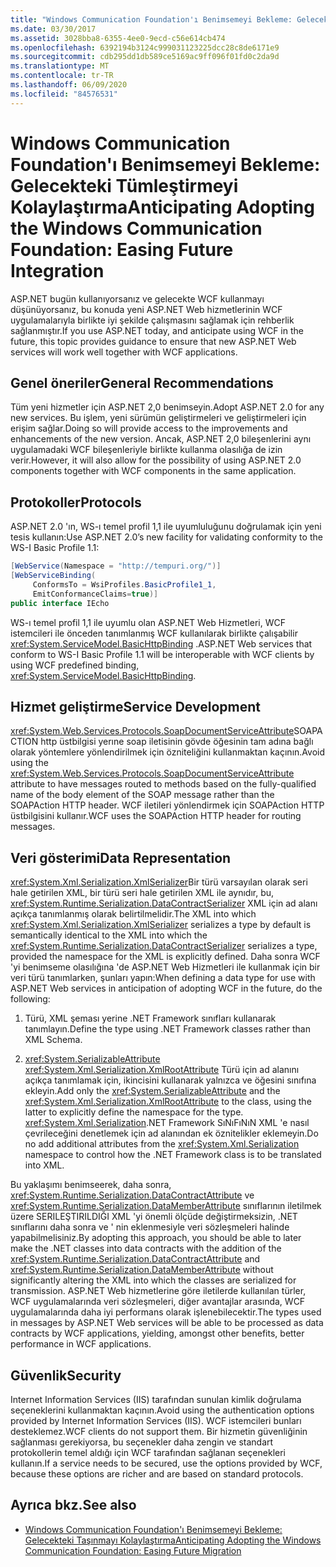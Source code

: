 ```yaml
---
title: "Windows Communication Foundation'ı Benimsemeyi Bekleme: Gelecekteki Tümleştirmeyi Kolaylaştırma"
ms.date: 03/30/2017
ms.assetid: 3028bba8-6355-4ee0-9ecd-c56e614cb474
ms.openlocfilehash: 6392194b3124c999031123225dcc28c8de6171e9
ms.sourcegitcommit: cdb295dd1db589ce5169ac9ff096f01fd0c2da9d
ms.translationtype: MT
ms.contentlocale: tr-TR
ms.lasthandoff: 06/09/2020
ms.locfileid: "84576531"
---
```

# <a name="anticipating-adopting-the-windows-communication-foundation-easing-future-integration"></a><span data-ttu-id="3724d-102">Windows Communication Foundation'ı Benimsemeyi Bekleme: Gelecekteki Tümleştirmeyi Kolaylaştırma</span><span class="sxs-lookup"><span data-stu-id="3724d-102">Anticipating Adopting the Windows Communication Foundation: Easing Future Integration</span></span>
<span data-ttu-id="3724d-103">ASP.NET bugün kullanıyorsanız ve gelecekte WCF kullanmayı düşünüyorsanız, bu konuda yeni ASP.NET Web hizmetlerinin WCF uygulamalarıyla birlikte iyi şekilde çalışmasını sağlamak için rehberlik sağlanmıştır.</span><span class="sxs-lookup"><span data-stu-id="3724d-103">If you use ASP.NET today, and anticipate using WCF in the future, this topic provides guidance to ensure that new ASP.NET Web services will work well together with WCF applications.</span></span>  
  
## <a name="general-recommendations"></a><span data-ttu-id="3724d-104">Genel öneriler</span><span class="sxs-lookup"><span data-stu-id="3724d-104">General Recommendations</span></span>  
 <span data-ttu-id="3724d-105">Tüm yeni hizmetler için ASP.NET 2,0 benimseyin.</span><span class="sxs-lookup"><span data-stu-id="3724d-105">Adopt ASP.NET 2.0 for any new services.</span></span> <span data-ttu-id="3724d-106">Bu işlem, yeni sürümün geliştirmeleri ve geliştirmeleri için erişim sağlar.</span><span class="sxs-lookup"><span data-stu-id="3724d-106">Doing so will provide access to the improvements and enhancements of the new version.</span></span> <span data-ttu-id="3724d-107">Ancak, ASP.NET 2,0 bileşenlerini aynı uygulamadaki WCF bileşenleriyle birlikte kullanma olasılığa de izin verir.</span><span class="sxs-lookup"><span data-stu-id="3724d-107">However, it will also allow for the possibility of using ASP.NET 2.0 components together with WCF components in the same application.</span></span>  
  
## <a name="protocols"></a><span data-ttu-id="3724d-108">Protokoller</span><span class="sxs-lookup"><span data-stu-id="3724d-108">Protocols</span></span>  
 <span data-ttu-id="3724d-109">ASP.NET 2.0 'ın, WS-ı temel profil 1,1 ile uyumluluğunu doğrulamak için yeni tesis kullanın:</span><span class="sxs-lookup"><span data-stu-id="3724d-109">Use ASP.NET 2.0’s new facility for validating conformity to the WS-I Basic Profile 1.1:</span></span>  
  
```csharp  
[WebService(Namespace = "http://tempuri.org/")]  
[WebServiceBinding(  
     ConformsTo = WsiProfiles.BasicProfile1_1,  
     EmitConformanceClaims=true)]  
public interface IEcho  
```  
  
 <span data-ttu-id="3724d-110">WS-ı temel profil 1,1 ile uyumlu olan ASP.NET Web Hizmetleri, WCF istemcileri ile önceden tanımlanmış WCF kullanılarak birlikte çalışabilir <xref:System.ServiceModel.BasicHttpBinding> .</span><span class="sxs-lookup"><span data-stu-id="3724d-110">ASP.NET Web services that conform to WS-I Basic Profile 1.1 will be interoperable with WCF clients by using WCF predefined binding, <xref:System.ServiceModel.BasicHttpBinding>.</span></span>  
  
## <a name="service-development"></a><span data-ttu-id="3724d-111">Hizmet geliştirme</span><span class="sxs-lookup"><span data-stu-id="3724d-111">Service Development</span></span>  
 <span data-ttu-id="3724d-112"><xref:System.Web.Services.Protocols.SoapDocumentServiceAttribute>SOAPACTION http üstbilgisi yerıne soap iletisinin gövde öğesinin tam adına bağlı olarak yöntemlere yönlendirilmek için özniteliğini kullanmaktan kaçının.</span><span class="sxs-lookup"><span data-stu-id="3724d-112">Avoid using the <xref:System.Web.Services.Protocols.SoapDocumentServiceAttribute> attribute to have messages routed to methods based on the fully-qualified name of the body element of the SOAP message rather than the SOAPAction HTTP header.</span></span> <span data-ttu-id="3724d-113">WCF iletileri yönlendirmek için SOAPAction HTTP üstbilgisini kullanır.</span><span class="sxs-lookup"><span data-stu-id="3724d-113">WCF uses the SOAPAction HTTP header for routing messages.</span></span>  
  
## <a name="data-representation"></a><span data-ttu-id="3724d-114">Veri gösterimi</span><span class="sxs-lookup"><span data-stu-id="3724d-114">Data Representation</span></span>  
 <span data-ttu-id="3724d-115"><xref:System.Xml.Serialization.XmlSerializer>Bir türü varsayılan olarak seri hale getirilen XML, bir türü seri hale getirilen XML ile aynıdır, bu, <xref:System.Runtime.Serialization.DataContractSerializer> XML için ad alanı açıkça tanımlanmış olarak belirtilmelidir.</span><span class="sxs-lookup"><span data-stu-id="3724d-115">The XML into which <xref:System.Xml.Serialization.XmlSerializer> serializes a type by default is semantically identical to the XML into which the <xref:System.Runtime.Serialization.DataContractSerializer> serializes a type, provided the namespace for the XML is explicitly defined.</span></span> <span data-ttu-id="3724d-116">Daha sonra WCF 'yi benimseme olasılığına 'de ASP.NET Web Hizmetleri ile kullanmak için bir veri türü tanımlarken, şunları yapın:</span><span class="sxs-lookup"><span data-stu-id="3724d-116">When defining a data type for use with ASP.NET Web services in anticipation of adopting WCF in the future, do the following:</span></span>  
  
1. <span data-ttu-id="3724d-117">Türü, XML şeması yerine .NET Framework sınıfları kullanarak tanımlayın.</span><span class="sxs-lookup"><span data-stu-id="3724d-117">Define the type using .NET Framework classes rather than XML Schema.</span></span>  
  
2. <span data-ttu-id="3724d-118"><xref:System.SerializableAttribute> <xref:System.Xml.Serialization.XmlRootAttribute> Türü için ad alanını açıkça tanımlamak için, ikincisini kullanarak yalnızca ve öğesini sınıfına ekleyin.</span><span class="sxs-lookup"><span data-stu-id="3724d-118">Add only the <xref:System.SerializableAttribute> and the <xref:System.Xml.Serialization.XmlRootAttribute> to the class, using the latter to explicitly define the namespace for the type.</span></span> <span data-ttu-id="3724d-119"><xref:System.Xml.Serialization>.NET Framework SıNıFıNıN XML 'e nasıl çevrileceğini denetlemek için ad alanından ek öznitelikler eklemeyin.</span><span class="sxs-lookup"><span data-stu-id="3724d-119">Do no add additional attributes from the <xref:System.Xml.Serialization> namespace to control how the .NET Framework class is to be translated into XML.</span></span>  
  
 <span data-ttu-id="3724d-120">Bu yaklaşımı benimseerek, daha sonra, <xref:System.Runtime.Serialization.DataContractAttribute> ve <xref:System.Runtime.Serialization.DataMemberAttribute> sınıflarının iletilmek üzere SERILEŞTIRILDIĞI XML 'yi önemli ölçüde değiştirmeksizin, .NET sınıflarını daha sonra ve ' nin eklenmesiyle veri sözleşmeleri halinde yapabilmelisiniz.</span><span class="sxs-lookup"><span data-stu-id="3724d-120">By adopting this approach, you should be able to later make the .NET classes into data contracts with the addition of the <xref:System.Runtime.Serialization.DataContractAttribute> and <xref:System.Runtime.Serialization.DataMemberAttribute> without significantly altering the XML into which the classes are serialized for transmission.</span></span> <span data-ttu-id="3724d-121">ASP.NET Web hizmetlerine göre iletilerde kullanılan türler, WCF uygulamalarında veri sözleşmeleri, diğer avantajlar arasında, WCF uygulamalarında daha iyi performans olarak işlenebilecektir.</span><span class="sxs-lookup"><span data-stu-id="3724d-121">The types used in messages by ASP.NET Web services will be able to be processed as data contracts by WCF applications, yielding, amongst other benefits, better performance in WCF applications.</span></span>  
  
## <a name="security"></a><span data-ttu-id="3724d-122">Güvenlik</span><span class="sxs-lookup"><span data-stu-id="3724d-122">Security</span></span>  
 <span data-ttu-id="3724d-123">Internet Information Services (IIS) tarafından sunulan kimlik doğrulama seçeneklerini kullanmaktan kaçının.</span><span class="sxs-lookup"><span data-stu-id="3724d-123">Avoid using the authentication options provided by Internet Information Services (IIS).</span></span> <span data-ttu-id="3724d-124">WCF istemcileri bunları desteklemez.</span><span class="sxs-lookup"><span data-stu-id="3724d-124">WCF clients do not support them.</span></span> <span data-ttu-id="3724d-125">Bir hizmetin güvenliğinin sağlanması gerekiyorsa, bu seçenekler daha zengin ve standart protokollerin temel aldığı için WCF tarafından sağlanan seçenekleri kullanın.</span><span class="sxs-lookup"><span data-stu-id="3724d-125">If a service needs to be secured, use the options provided by WCF, because these options are richer and are based on standard protocols.</span></span>  
  
## <a name="see-also"></a><span data-ttu-id="3724d-126">Ayrıca bkz.</span><span class="sxs-lookup"><span data-stu-id="3724d-126">See also</span></span>

- [<span data-ttu-id="3724d-127">Windows Communication Foundation'ı Benimsemeyi Bekleme: Gelecekteki Taşınmayı Kolaylaştırma</span><span class="sxs-lookup"><span data-stu-id="3724d-127">Anticipating Adopting the Windows Communication Foundation: Easing Future Migration</span></span>](anticipating-adopting-wcf-migration.md)
